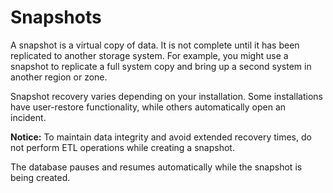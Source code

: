 # Snapshots

A snapshot is a virtual copy of data. It is not complete until it has been replicated to another storage system. For example, you might use a snapshot to replicate a full system copy and bring up a second system in another region or zone.

Snapshot recovery varies depending on your installation. Some installations have user-restore functionality, while others automatically open an incident. 

**Notice:** To maintain data integrity and avoid extended recovery times, do not perform ETL operations while creating a snapshot. 

The database pauses and resumes automatically while the snapshot is being created.